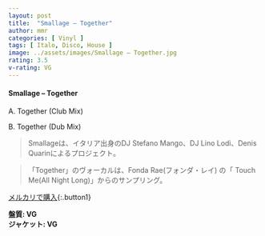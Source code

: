 ```yaml
---
layout: post
title:  "Smallage – Together"
author: mmr
categories: [ Vinyl ]
tags: [ Italo, Disco, House ]
image: ../assets/images/Smallage – Together.jpg
rating: 3.5
v-rating: VG
---
```


#### Smallage – Together

A. Together (Club Mix)

B. Together (Dub Mix)

> Smallageは、イタリア出身のDJ Stefano Mango、DJ Lino Lodi、Denis Quarinによるプロジェクト。

> 「Together」のヴォーカルは、Fonda Rae(フォンダ・レイ) の「 Touch Me(All Night Long)」からのサンプリング。

[メルカリで購入](https://jp.mercari.com/item/m23125187393){:.button1}

<div class="mt-4 mb-4 d-flex align-items-center">
<strong class="mr-1">盤質: VG</strong>
</div>
<div class="mt-4 mb-4 d-flex align-items-center">
<strong class="mr-1">ジャケット: VG</strong>
</div>
